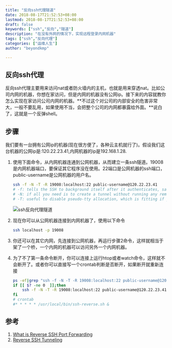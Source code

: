 ```yaml
---
title: "反向ssh代理隧道"
date: 2018-08-17T21:52:53+08:00
lastmod: 2018-08-17T21:52:53+08:00
draft: false
keywords: ["ssh","反向","隧道"]
description: "在没有外网的情况下，实现远程登录内网机器"
tags: ["ssh","反向代理"]
categories: ["运维人生"]
author: "beyondkmp"

---
```


## 反向ssh代理

反向ssh代理主要用来访问nat或者防火墙内的主机，也就是用来穿透nat。比如公司内网的机器，你想在家访问，但是内网的机器没有公网ip。接下来的内容就教你怎么实现在家访问公司内网的机器。**不过这个对公司的内部安全的危害非常大，一般不要乱用，如果使用不当，会把整个公司的内网都暴露给外面。**说白了，这就是一个反弹shell。

<!--more-->

## 步骤

我们要有一台拥有公网ip的机器(现在很方便了，各种云主机就行了)。假设我们这台机器的公网ip是:120.22.23.41,内网机器的ip是192.168.1.28.

1. 使用下面命令，从内网机器连通到公网机器，从而建立一条ssh隧道。19008是内网机器端口，要保证其它程序没在使用。22端口是公网机器的ssh端口，public-username是公网机器的用户名。

    ```bash
    ssh -f -N -T -R 19008:localhost:22 public-username@120.22.23.41
    # -f: tells the SSH to background itself after it authenticates, saving you time by not having to run something on the remote server for the tunnel to remain alive.
    # -N: if all you need is to create a tunnel without running any remote commands then include this option to save resources.
    # -T: useful to disable pseudo-tty allocation, which is fitting if you are not trying to create an interactive shell.
    ```

    ![ssh反向代理隧道](/imgs/ssh-reverse.png)

2. 现在你可以从公网机器连接到内网机器了，使用以下命令

    ```bash
    ssh localhost -p 19008
    ```

3. 你还可以在其它内网，先连接到公网机器，再运行步骤2命令，这样就相当于架了一个桥，一个内网的机器可以访问另外一个内网机器。

4. 为了不了第一条命令断开，你可以连接上运行htop或者watch命令，这样就不会断开了。或者你可以直接写一个crontab判断是否断开，如果断开就重新连接

    ```bash
    ps -ef|grep "ssh -f -N -T -R 19008:localhost:22 public-username@120.22.23.41" | grep -v grep -q
    if [[ $? -ne 0  ]];then
        ssh -f -N -T -R 19008:localhost:22 public-username@120.22.23.41
    fi
    # crontab
    #* * * * * /usr/local/bin/ssh-reverse.sh &
    ```

## 参考

1. [What is Reverse SSH Port Forwarding](https://blog.devolutions.net/2017/03/what-is-reverse-ssh-port-forwarding)
2. [Reverse SSH Tunneling](https://www.howtoforge.com/reverse-ssh-tunneling)
